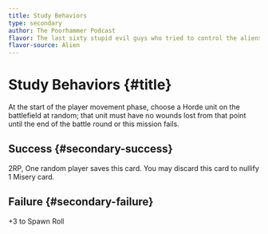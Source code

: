 ```yaml
---
title: Study Behaviors
type: secondary
author: The Poorhammer Podcast
flavor: The last sixty stupid evil guys who tried to control the aliens all got their brains spread out on cream crackers, but I think their problem was \\not being stupid and evil enough. 
flavor-source: Alien
---
```


# Study Behaviors {#title}

At the start of the player movement phase, choose a Horde unit on the battlefield at random; that unit must have no wounds lost from that point until the end of the battle round or this mission fails.

## Success {#secondary-success}

2RP, One random player saves this card. You may discard this card to nullify 1 Misery card.

## Failure {#secondary-failure}

+3 to Spawn Roll
